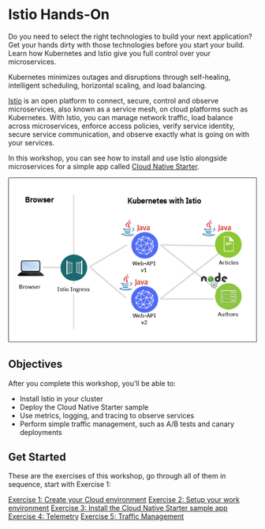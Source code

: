 # Istio Hands-On

Do you need to select the right technologies to build your next application? Get your hands dirty with those technologies before you start your build. Learn how Kubernetes and Istio give you full control over your microservices. 

Kubernetes minimizes outages and disruptions through self-healing, intelligent scheduling, horizontal scaling, and load balancing. 

[Istio](https://www.ibm.com/cloud/info/istio) is an open platform to connect, secure, control and observe microservices, also known as a service mesh, on cloud platforms such as Kubernetes. With Istio, you can manage network traffic, load balance across microservices, enforce access policies, verify service identity, secure service communication, and observe exactly what is going on with your services.

In this workshop, you can see how to install and use Istio alongside microservices for a simple app called [Cloud Native Starter](https://github.com/IBM/cloud-native-starter). 

![architecture](images/cloudnativestarter-architecture.png)

## Objectives
After you complete this workshop, you'll be able to:
- Install Istio in your cluster
- Deploy the Cloud Native Starter sample
- Use metrics, logging, and tracing to observe services
- Perform simple traffic management, such as A/B tests and canary deployments


## Get Started

These are the exercises of this workshop, go through all of them in sequence, start with Exercise 1:

[Exercise 1: Create your Cloud environment](workshop/exercise1.md)
[Exercise 2: Setup your work environment](workshop/exercise2.md)
[Exercise 3: Install the Cloud Native Starter sample app](workshop/exercise3.md)
[Exercise 4: Telemetry](workshop/exercise4.md)
[Exercise 5: Traffic Management](workshop/exercise5.md)

